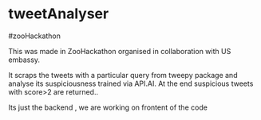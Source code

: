 # tweetAnalyser
#zooHackathon

This was made in ZooHackathon organised in collaboration with US embassy.

It scraps the tweets with a particular query from tweepy package and analyse its suspiciousness trained via API.AI. At the end suspicious tweets with score>2 are returned..

Its just the backend , we are working on frontent of the code
